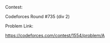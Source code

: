 Contest:

Codeforces Round #735 (div 2)



Problem Link:

https://codeforces.com/contest/1554/problem/A
